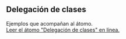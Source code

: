 ## Delegación de clases

Ejemplos que acompañan al átomo.  
[Leer el átomo "Delegación de clases" en línea.](https://stepik.org/lesson/350619/step/1)